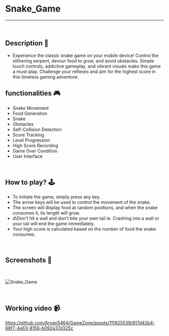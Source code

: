# **Snake_Game** 

---

<br>

## **Description 📃**
<!-- add your game description here  -->
- Experience the classic snake game on your mobile device! Control the slithering serpent, devour food to grow, and avoid obstacles. Simple touch controls, addictive gameplay, and vibrant visuals make this game a must-play. Challenge your reflexes and aim for the highest score in this timeless gaming adventure.

## **functionalities 🎮**
<!-- add functionalities over here -->
- Snake Movement
- Food Generation
- Snake 
- Obstacles
- Self-Collision Detection
- Score Tracking
- Level Progression
- High Score Recording
- Game Over Condition
- User Interface

<br>

## **How to play? 🕹️**
<!-- add the steps how to play games -->
- To initiate the game, simply press any key.
- The arrow keys will be used to control the movement of the snake.
- The screen will display food at random positions, and when the snake consumes it, its length will grow.
- d\Don't hit a wall and don't bite your own tail ie. Crashing into a wall or your tail will end the game immediately.
- Your high score is calculated based on the number of food the snake consumes.

<br>

## **Screenshots 📸**

<br>
<!-- ![Snake_Game](img/Snake_Game.png) -->

![Snake_Game](https://github-production-user-asset-6210df.s3.amazonaws.com/111825539/239776190-f8ce3472-b0f4-4732-957e-12ea494332c9.png)



<br>

## **Working video 📹**
https://github.com/Aryan5464/GameZone/assets/111825539/817d42b4-68f7-4e63-8156-b092a37d325c

